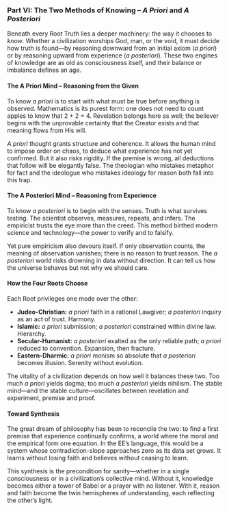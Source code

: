 ### Part VI: The Two Methods of Knowing – *A Priori* and *A Posteriori*

Beneath every Root Truth lies a deeper machinery: the way it chooses to *know*.  Whether a civilization worships God, man, or the void, it must decide how truth is found—by reasoning downward from an initial axiom (*a priori*) or by reasoning upward from experience (*a posteriori*).  These two engines of knowledge are as old as consciousness itself, and their balance or imbalance defines an age.

#### The A Priori Mind – Reasoning from the Given

To know *a priori* is to start with what must be true before anything is observed.  Mathematics is its purest form: one does not need to count apples to know that 2 + 2 = 4.  Revelation belongs here as well; the believer begins with the unprovable certainty that the Creator exists and that meaning flows from His will.

*A priori* thought grants structure and coherence.  It allows the human mind to impose order on chaos, to deduce what experience has not yet confirmed.  But it also risks rigidity.  If the premise is wrong, all deductions that follow will be elegantly false.  The theologian who mistakes metaphor for fact and the ideologue who mistakes ideology for reason both fall into this trap.

#### The A Posteriori Mind – Reasoning from Experience

To know *a posteriori* is to begin with the senses.  Truth is what survives testing.  The scientist observes, measures, repeats, and infers.  The empiricist trusts the eye more than the creed.  This method birthed modern science and technology—the power to verify and to falsify.

Yet pure empiricism also devours itself.  If only observation counts, the meaning of observation vanishes; there is no reason to trust reason.  The *a posteriori* world risks drowning in data without direction.  It can tell us how the universe behaves but not why we should care.

#### How the Four Roots Choose

Each Root privileges one mode over the other:

* **Judeo-Christian:** *a priori* faith in a rational Lawgiver; *a posteriori* inquiry as an act of trust.  Harmony.
* **Islamic:** *a priori* submission; *a posteriori* constrained within divine law.  Hierarchy.
* **Secular-Humanist:** *a posteriori* exalted as the only reliable path; *a priori* reduced to convention.  Expansion, then fracture.
* **Eastern-Dharmic:** *a priori* monism so absolute that *a posteriori* becomes illusion.  Serenity without evolution.

The vitality of a civilization depends on how well it balances these two.  Too much *a priori* yields dogma; too much *a posteriori* yields nihilism.  The stable mind—and the stable culture—oscillates between revelation and experiment, premise and proof.

#### Toward Synthesis

The great dream of philosophy has been to reconcile the two: to find a first premise that experience continually confirms, a world where the moral and the empirical form one equation.  In the EE’s language, this would be a system whose contradiction-slope approaches zero as its data set grows.  It learns without losing faith and believes without ceasing to learn.

This synthesis is the precondition for sanity—whether in a single consciousness or in a civilization’s collective mind.  Without it, knowledge becomes either a tower of Babel or a prayer with no listener.  With it, reason and faith become the twin hemispheres of understanding, each reflecting the other’s light.
